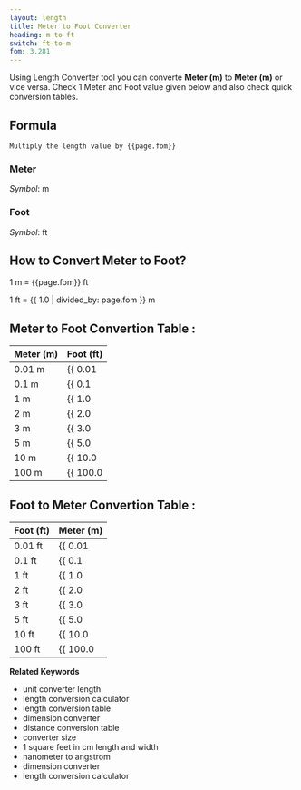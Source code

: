 ```yaml
---
layout: length
title: Meter to Foot Converter
heading: m to ft
switch: ft-to-m
fom: 3.281
---
```


Using Length Converter tool you can converte **Meter (m)** to **Meter (m)** or vice versa. Check 1 Meter and Foot value given below and also check quick conversion tables.

## Formula
`Multiply the length value by {{page.fom}}`

### Meter
*Symbol*: m

### Foot
*Symbol*: ft

## How to Convert Meter to Foot?
1 m = {{page.fom}} ft

1 ft = {{ 1.0 | divided_by: page.fom }} m

## Meter to Foot Convertion Table :

| Meter (m) | Foot (ft) |
| ---- | ---- |
| 0.01 m | {{ 0.01 | times: page.fom | round: 12 }} ft |
| 0.1 m | {{ 0.1 | times: page.fom | round: 12 }} ft |
| 1 m | {{ 1.0 | times: page.fom | round: 12 }} ft |
| 2 m | {{ 2.0 | times: page.fom | round: 12 }} ft |
| 3 m | {{ 3.0 | times: page.fom | round: 12 }} ft |
| 5 m | {{ 5.0 | times: page.fom | round: 12 }} ft |
| 10 m | {{ 10.0 | times: page.fom | round: 12 }} ft |
| 100 m | {{ 100.0 | times: page.fom | round: 12 }} ft |

## Foot to Meter Convertion Table :

| Foot (ft) | Meter (m) |
| ---- | ---- |
| 0.01 ft | {{ 0.01 | divided_by: page.fom | round: 12 }} m |
| 0.1 ft | {{ 0.1 | divided_by: page.fom | round: 12 }} m |
| 1 ft | {{ 1.0 | divided_by: page.fom | round: 12 }} m |
| 2 ft | {{ 2.0 | divided_by: page.fom | round: 12 }} m |
| 3 ft | {{ 3.0 | divided_by: page.fom | round: 12 }} m |
| 5 ft | {{ 5.0 | divided_by: page.fom | round: 12 }} m |
| 10 ft | {{ 10.0 | divided_by: page.fom | round: 12 }} m |
| 100 ft | {{ 100.0 | divided_by: page.fom | round: 12 }} m |

<script>
selectInput[7].selected = true
selectOutput[5].selected = true
</script>

  **Related Keywords**

  <ul class='relatedKeyword'>
    <li>unit converter length</li>
    <li>length conversion calculator</li>
    <li>length conversion table</li>
    <li>dimension converter</li>
    <li>distance conversion table</li>
    <li>converter size</li>
    <li>1 square feet in cm length and width</li>
    <li>nanometer to angstrom</li>
    <li>dimension converter</li>
    <li>length conversion calculator</li>
  </ul>
  
